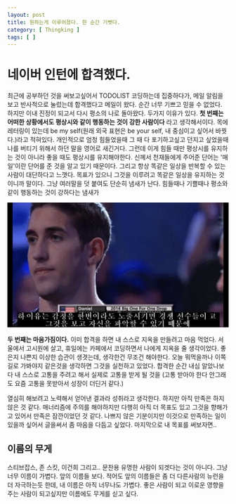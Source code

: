 ```yaml
---
layout: post
title: 원하는게 이루어졌다. 한 순간 기뻣다.
category: [ Thingking ]
tags: [ ]
---
```


# 네이버 인턴에 합격했다.

최근에 공부하던 것을 써보고싶어서 TODOLIST 코딩하는데 집중하다가, 메일 알림을 보고 반사적으로 눌렀는데 합격했다고 메일이 왔다.
순간 너무 기쁘고 믿을 수 없었다. 하지만 이내 진정이 되고서 다시 평소의 나로 돌아왔다.
두가지 이유가 있다. **첫 번째는 어떠한 상황에서도 평상시와 같이 행동하는 것이 강한 사람이다** 라고 생각해서이다.
목에 레터링이 있는데 be my self(원래 외국 표현은 be your self, 내 중심이고 싶어서 바꿧다.)라고 적혀있다. 개인적으로 엄청 힘들었을때 그 때 다 포기하고싶고 던지고 싶었을때 나를 버티기 위해서 하던 말을 영어로 새긴거다. 그런데 이게 힘들 때만 평상시를 유지하는 것이 아니라 좋을 때도 평상시를 유지해야한다. 신께서 천재들에게 주어준 단어는 '매일'이란 단어를 준 것을 알고 있기 때문이다. 그리고 항상 똑같은 일상을 반복할 수 있는 사람이 대단하다고 느꼇다. 목표가 있으니 그것을 이루려고 똑같은 일상을 유지하는 것이니까 말이다. 그냥 여러말을 덧 붙여도 단순히 냄새가 난다. 힘들때나 기쁠때나 평소와 같이 행동하는 것이 강하다는 냄새가


![포커대회 우승자](https://github.com/moonchanyong/Describing-Blog/blob/master/docs/assets/img/thingking/pokerface.jpg?raw=true)


**두 번째는 마음가짐이다.** 이미 합격을 하면 내 스스로 지옥을 만들려고 마음 먹었다. 서울에서 고시원에 살고, 휴일에는 카페에서 코딩하면서 나에게 지옥을 줄 생각이었다.
좋은지 나쁜지 이상한 습관이 생겻는데, 생각한건 무조건 해야한다. 오늘 뭐먹을까나 이쪽길로 가봐야지 같은것을 생각하면 그것을 실천하고 있었다. 합격한 순간 내심 알았나보다 내 스스로 고통을 주려고 해서 실제로 고통을 받게 될 것을
(고통 받아야 한다 안그래도 요즘 고통을 못받아서 성장이 더딘거 같다.)

열심히 해보려고 노력해서 얻어낸 결과라 성취라고 생각한다. 하지만 아직 만족은 하지 않은 것 같다.
매너리즘에 주의를 해야하지만 다행히 아직 더 목표도 있고 그것을 향해가고 있어서 만족은 잠깐이었던 것 같다.
나쁘지 않은 기분이지만 이것으로 만족하는 일이 있을까 싶어서 글을써서 좀 마음을 다듬고 싶었다. 마지막으로 내 목표를 써보자면..


## 이름의 무게

스티브잡스, 존 스킷, 이건희 그리고.. 문찬용
유명한 사람이 되겟다는 것이 아니다. 그냥 너무 이름이 가볍다. 앞의 이름들 보다.
적어도 앞의 이름들은 좀 더 다른사람의 뉴런을 더 자극하는듯 한데, 내 이름은 아직 너무나도 가볍다.
좋은 사람이 되고 이로운 영향을 주는 사람이 되고싶지만 이름에도 무게를 싣고 싶다.

